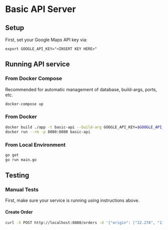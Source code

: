 # Basic API Server

## Setup

First, set your Google Maps API key via:

```
export GOOGLE_API_KEY="<INSERT KEY HERE>"
```

## Running API service

### From Docker Compose

Recommended for automatic management of database, build-args, ports, etc.

```bash
docker-compose up
```

### From Docker

```bash
docker build ./app -t basic-api --build-arg GOOGLE_API_KEY=$GOOGLE_API_KEY --build-arg PORT=8080
docker run --rm -p 8080:8080 basic-api
```

### From Local Environment

```bash
go get
go run main.go
```

## Testing

### Manual Tests

First, make sure your service is running using instructions above.

#### Create Order

```bash
curl -X POST http://localhost:8080/orders -d '{"origin": ["22.278", "114.185"], "destination": ["22.31", "114.216"]}'
```